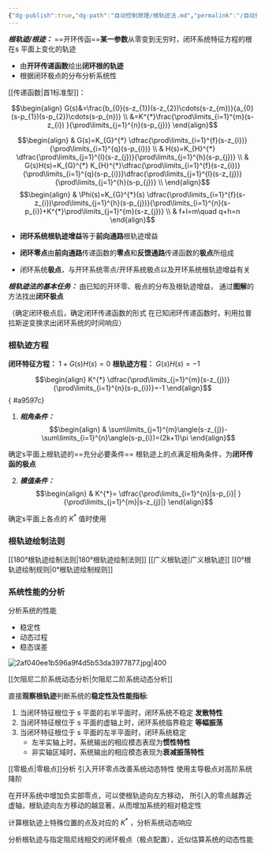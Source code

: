 ```yaml
---
{"dg-publish":true,"dg-path":"自动控制原理/根轨迹法.md","permalink":"/自动控制原理/根轨迹法/","dgPassFrontmatter":true,"noteIcon":"","created":"2024-05-21T15:20:28.396+08:00","updated":"2024-07-10T12:30:45.257+08:00"}
---
```


***根轨迹/根迹：***
==开环传函==**某一参数**从零变到无穷时，闭环系统特征方程的根在s 平面上变化的轨迹
- 由**开环传递函数**绘出**闭环根的轨迹** 
- 根据闭环极点的分布分析系统性

[[传递函数\|首1标准型]]：

$$\begin{align}
G(s)&=\frac{b_{0}(s-z_{1})(s-z_{2})\cdots(s-z_{m})}{a_{0}(s-p_{1})(s-p_{2})\cdots(s-p_{n})} \\
&=K^{*}\frac{\prod\limits_{i=1}^{m}(s-z_{i}) }{\prod\limits_{j=1}^{n}(s-p_{j})}
\end{align}$$

$$\begin{align}
 & G(s)=K_{G}^{*} \dfrac{\prod\limits_{i=1}^{f}(s-z_{i})}{\prod\limits_{i=1}^{q}(s-p_{i})} \\
 & H(s)=K_{H}^{*} \dfrac{\prod\limits_{j=1}^{l}(s-z_{j})}{\prod\limits_{j=1}^{h}(s-p_{j})} \\
 & G(s)H(s)=K_{G}^{*} K_{H}^{*}\dfrac{\prod\limits_{i=1}^{f}(s-z_{i})}{\prod\limits_{i=1}^{q}(s-p_{i})}\dfrac{\prod\limits_{j=1}^{l}(s-z_{j})}{\prod\limits_{j=1}^{h}(s-p_{j})} \\
\end{align}$$
$$\begin{align}
 & \Phi(s)=K_{G}^{*}(s) \dfrac{\prod\limits_{i=1}^{f}(s-z_{i})\prod\limits_{j=1}^{h}(s-p_{j})}{\prod\limits_{i=1}^{n}(s-p_{i})+K^{*}\prod\limits_{j=1}^{m}(s-z_{j})} \\
 & f+l=m\quad q+h=n
\end{align}$$


- **闭环系统根轨迹增益**等于**前向通路**根轨迹增益

- **闭环零点**由**前向通路**传递函数的**零点**和**反馈通路**传递函数的**极点**所组成

- 闭环系统**极点**，与开环系统零点/开环系统极点以及开环系统根轨迹增益有关



***根轨迹法的基本任务：***
由已知的开环零、极点的分布及根轨迹增益，
通过**图解**的方法找出**闭环极点**

（确定闭环极点后，确定闭环传递函数的形式
在已知闭环传递函数时，利用拉普拉斯逆变换求出闭环系统的时间响应）

### 根轨迹方程
**闭环特征方程：**
$1+G(s)H(s)=0$
**根轨迹方程：**
$G(s)H(s)=-1$

$$\begin{align}
K^{*} \dfrac{\prod\limits_{j=1}^{m}(s-z_{j})}{\prod\limits_{i=1}^{n}(s-p_{i})}=-1
\end{align}$$
{ #a9597c}


1. ***相角条件：***
$$\begin{align}
 & \sum\limits_{j=1}^{m}\angle(s-z_{j})-\sum\limits_{i=1}^{n}\angle(s-p_{i})=(2k+1)\pi
\end{align}$$

确定s平面上根轨迹的==充分必要条件==
根轨迹上的点满足相角条件，为**闭环传函的极点**

2. ***模值条件：***
$$\begin{align}
& K^{*}= \dfrac{\prod\limits_{i=1}^{n}|s-p_{i}| }{\prod\limits_{j=1}^{m}|s-z_{j}|}
\end{align}$$

确定s平面上各点的 $K^{*}$ 值时使用

### 根轨迹绘制法则
[[180°根轨迹绘制法则\|180°根轨迹绘制法则]]
[[广义根轨迹\|广义根轨迹]]
[[0°根轨迹绘制规则\|0°根轨迹绘制规则]]

### 系统性能的分析
分析系统的性能
- 稳定性
- 动态过程
- 稳态误差

![2af040ee1b596a9f4d5b53da3977877.jpg|400](/img/user/%E5%8A%9F%E8%83%BD%E6%80%A7%E6%96%87%E4%BB%B6%E5%A4%B9/%E8%BD%BD%E5%85%A5%E7%9A%84%E5%AA%92%E4%BD%93%E8%B5%84%E6%BA%90/2af040ee1b596a9f4d5b53da3977877.jpg)


[[欠阻尼二阶系统动态分析\|欠阻尼二阶系统动态分析]]

直接**观察根轨迹**判断系统的**稳定性及性能指标**:

1. 当闭环特征根位于 s 平面的右半平面时，闭环系统不稳定   **发散特性**
2. 当闭环特征根位于 s 平面的虚轴上时，闭环系统临界稳定  **等幅振荡** 
3. 当闭环特征根位于 s 平面的左半平面时，闭环系统稳定
	- 左半实轴上时，系统输出的相应模态表现为**惯性特性**
	- 非实轴区域时，系统输出的相应模态表现为**衰减振荡特性**


[[零极点\|零极点]]分析
	引入开环零点改善系统动态特性
	使用主导极点对高阶系统降阶

在开环系统中增加负实部零点，可以使根轨迹向左方移动，
所引入的零点越靠近虚轴，根轨迹向左方移动的越显著，从而增加系统的相对稳定性

计算根轨迹上特殊位置的点及对应的 $K^{*}$ ，分析系统动态响应

分析根轨迹与指定阻尼线相交的闭环极点（极点配置），近似估算系统的动态性能



